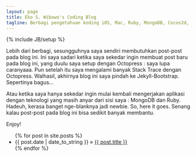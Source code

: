 ```yaml
---
layout: page
title: Eko S. Wibowo's Coding Blog
tagline: Berbagi pengetahuan koding iOS, Mac, Ruby, MongoDB, Cocos2d, .NET dan PHP
---
```

{% include JB/setup %}

Lebih dari berbagi, sesungguhnya saya sendiri membutuhkan post-post pada blog ini. Ini saya sadari ketika saya sekedar ingin membuat post baru pada blog ini, yang duulu saya setup dengan Octopress : saya lupa caranyaaa. Pun setelah itu saya mengalami banyak Stack Trace dengan Octopress. Walhasil, akhirnya blog ini saya pindah ke Jekyll-Bootstrap. Sepertinya bagus...

Atau ketika saya hanya sekedar ingin mulai kembali mengerjakan aplikasi dengan teknologi yang masih anyar dari sisi saya : MongoDB dan Ruby. Hadeuh, kerasa banget nge-blanknya jadi newbie. So, here it goes. Senang kalau post-post pada blog ini bisa sedikit banyak membantu.

Enjoy!

<ul class="posts">
  {% for post in site.posts %}
    <li><span>{{ post.date | date_to_string }}</span> &raquo; <a href="{{ BASE_PATH }}{{ post.url }}">{{ post.title }}</a></li>
  {% endfor %}
</ul>